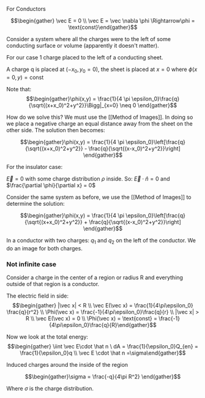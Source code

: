 For Conductors

$$\begin{gather} \vec E = 0 \\ \vec E = \vec \nabla \phi \Rightarrow\phi = \text{const}\end{gather}$$

Consider a system where all the charges were to the left of some conducting surface or volume (apparently it doesn't matter). 

For our case 1 charge placed to the left of a conducting sheet. 

A charge q is placed at $(-x_0,y_0 = 0)$, the sheet is placed at $x=0$ where $\phi(x = 0,y) = \text{const}$

Note that:
$$\begin{gather}\phi(x,y) = \frac{1}{4 \pi \epsilon_0}\frac{q}{\sqrt{(x+x_0)^2+y^2}}\Bigg|_{x=0} \neq 0 \end{gather}$$

How do we solve this? We must use the [[Method of Images]]. In doing so we place a negative charge an equal distance away from the sheet on the other side. The solution then becomes:

$$\begin{gather}\phi(x,y) = \frac{1}{4 \pi \epsilon_0}\left[\frac{q}{\sqrt{(x+x_0)^2+y^2}} - \frac{q}{\sqrt{(x-x_0)^2+y^2}}\right] \end{gather}$$

For the insulator case:

$\vec E = 0$ with some charge distribution $\rho$ inside. So: $\vec E \cdot \hat n = 0$ and $\frac{\partial \phi}{\partial x} = 0$

Consider the same system as before, we use the [[Method of Images]] to determine the solution:

$$\begin{gather}\phi(x,y) = \frac{1}{4 \pi \epsilon_0}\left[\frac{q}{\sqrt{(x+x_0)^2+y^2}} + \frac{q}{\sqrt{(x-x_0)^2+y^2}}\right] \end{gather}$$

In a conductor with two charges: $q_1$ and $q_2$ on the left of the conductor. We do an image for both charges.

### Not infinite case
Consider a charge in the center of a region or radius R and everything outside of that region is a conductor. 

The electric field in side: $$\begin{gather}
|\vec x| < R \\ \vec E(\vec x) = \frac{1}{4\pi\epsilon_0} \frac{q}{r^2}   \\ \Phi(\vec x) = \frac{-1}{4\pi\epsilon_0}\frac{q}{r} \\ |\vec x| > R \\ \vec E(\vec x) = 0 \\ \Phi(\vec x) = \text{const} = \frac{-1}{4\pi\epsilon_0}\frac{q}{R}\end{gather}$$

Now we look at the total energy: 
$$\begin{gather} \iint \vec E\cdot \hat n \ dA = \frac{1}{\epsilon_0}Q_{en} = \frac{1}{\epsilon_0}q \\ \vec E \cdot \hat n =\sigma\end{gather}$$

Induced charges around the inside of the region

$$\begin{gather}\sigma = \frac{-q}{4\pi R^2} \end{gather}$$

Where $\sigma$ is the charge distribution.

